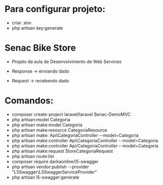 # Para configurar projeto:
- criar .env
- php artisan key:generate

# Senac Bike Store 

- Projeto da aula de Desenvolvimento de Web Services

- Response -> enviando dado

- Request -> recebendo dado 

# Comandos: 
- composer create-project laravel/laravel Senac-DemoMVC
- php artisan:model Categoria
- php artisan make:model Categoria
- php artisan make:resource CategoriaResource
- php artisan make: Api\CategoriaController --model=Categoria
- php artisan make:controller Api\CategoriaController --model=Categoria
- php artisan make:controller Api/CategoriaController --model=Categoria
- php artisan make:request StoreCategoriaRequest
- php artisan route:list
- composer require darkaonline/l5-swagger
- php artisan vendor:publish --provider "L5Swagger\L5SwaggerServiceProvider"
- php artisan l5-swagger:generate
